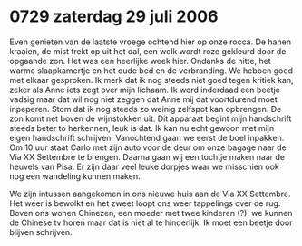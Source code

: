 # 0729 zaterdag 29 juli 2006
Even genieten van de laatste vroege ochtend hier op onze rocca. De hanen kraaien, de mist trekt op uit het dal, een wolk wordt roze gekleurd door de opgaande zon. Het was een heerlijke week hier. Ondanks de hitte, het warme slaapkamertje en het oude bed en de verbranding. We hebben goed met elkaar gesproken. Ik merk dat ik nog steeds niet goed tegen kritiek kan,  zeker als Anne iets zegt over mijn lichaam. Ik word inderdaad een beetje vadsig maar dat wil nog niet zeggen dat Anne mij dat voortdurend moet inpeperen. Stom dat ik nog steeds zo weinig zelfspot  kan opbrengen. De zon komt net boven de  wijnstokken uit.  Dit apparaat begint mijn handschrift steeds beter to herkennen, leuk is dat. Ik kan nu echt gewoon met mijn eigen handschrift schrijven.  Vanochtend gaan we eerst de boel inpakken. Om 10 uur staat Carlo met zijn auto voor de deur om onze bagage naar de Via XX Settembre te brengen. Daarna gaan wij een tochtje maken naar de heuvels van Pisa. Er zijn daar veel leuke  dorpjes waar we misschien ook nog een wandeling kunnen maken. 

We zijn intussen aangekomen in ons nieuwe huis aan de Via XX Settembre. Het weer is bewolkt en het zweet loopt ons weer tappelings over de rug. Boven ons wonen Chinezen, een moeder met twee kinderen (?), we kunnen de Chinese tv horen maar dat is niet al te hinderlijk. Ik moet een beetje door blijven schrijven.